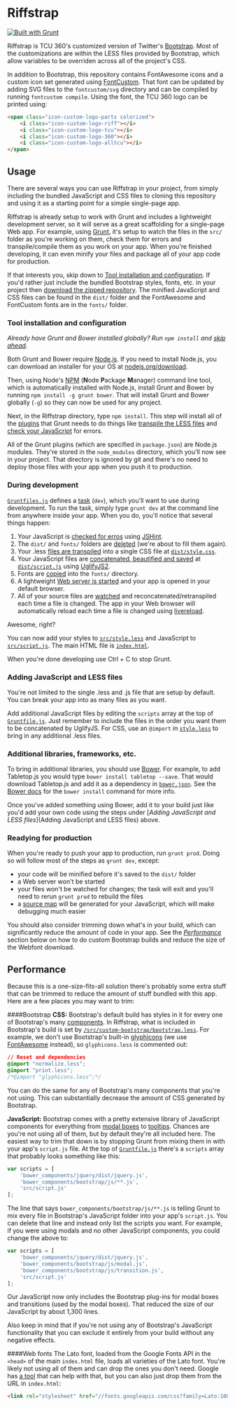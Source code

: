 Riffstrap
=========

[![Built with Grunt](https://cdn.gruntjs.com/builtwith.png)](http://gruntjs.com/)

Riffstrap is TCU 360's customized version of Twitter's [Bootstrap](http://getbootstrap.com/). Most of the customizations are within the LESS files provided by Bootstrap, which allow variables to be overriden across all of the project's CSS.

In addition to Bootstrap, this repository contains FontAwesome icons and a custom icon set generated using [FontCustom](http://fontcustom.com/). That font can be updated by adding SVG files to the `fontcustom/svg` directory and can be compiled by running `fontcustom compile`. Using the font, the TCU 360 logo can be printed using:

```html
<span class="icon-custom-logo-parts colorized">
	<i class="icon-custom-logo-riff"></i>
	<i class="icon-custom-logo-tcu"></i>
	<i class="icon-custom-logo-360"></i>
	<i class="icon-custom-logo-alltcu"></i>
</span>
```

## Usage

There are several ways you can use Riffstrap in your project, from simply including the bundled JavaScript and CSS files to cloning this repository and using it as a starting point for a simple single-page app.

Riffstrap is already setup to work with Grunt and includes a lightweight development server, so it will serve as a great scaffolding for a single-page Web app. For example, using [Grunt](http://gruntjs.com/), it's setup to watch the files in the `src/` folder as you're working on them, check them for errors and transpile/compile them as you work on your app. When you're finished developing, it can even minify your files and package all of your app code for production.

If that interests you, skip down to [Tool installation and configuration](#tool-installation-and-configuration). If you'd rather just include the bundled Bootstrap styles, fonts, etc. in your project then [download the zipped repository](https://github.com/tcu360/riffstrap/archive/gruntify.zip). The minified JavaScript and CSS files can be found in the `dist/` folder and the FontAwesome and FontCustom fonts are in the `fonts/` folder.

### Tool installation and configuration

*Already have Grunt and Bower installed globally? Run `npm install` and [skip ahead](during-development).*

Both Grunt and Bower require [Node.js](http://nodejs.org/). If you need to install Node.js, you can download an installer for your OS at [nodejs.org/download](http://nodejs.org/download/).

Then, using Node's [NPM](https://www.npmjs.org/) (**N**ode **P**ackage **M**anager) command line tool, which is automatically installed with Node.js, install Grunt and Bower by running `npm install -g grunt bower`. That will install Grunt and Bower globally (`-g`) so they can now be used for any project.

Next, in the Riffstrap directory, type `npm install`. This step will install all of the [plugins](http://gruntjs.com/plugins) that Grunt needs to do things like [transpile the LESS files](https://github.com/gruntjs/grunt-contrib-less) and [check your JavaScript](https://github.com/gruntjs/grunt-contrib-jshint) for errors.

All of the Grunt plugins (which are specified in `package.json`) are Node.js modules. They're stored in the `node_modules` directory, which you'll now see in your project. That directory is ignored by git and there's no need to deploy those files with your app when you push it to production.

### During development

[`Gruntfiles.js`](Gruntfile.js) defines a [task](http://gruntjs.com/configuring-tasks) (`dev`), which you'll want to use during development. To run the task, simply type `grunt dev` at the command line from anywhere inside your app. When you do, you'll notice that several things happen:

1. Your JavaScript is [checked for erros](https://github.com/tcu360/riffstrap/blob/6ecbc91e5a98c38bdca9620a701cc34229817814/Gruntfile.js#L40-L41) using [JSHint](http://www.jshint.com/).
2. The `dist/` and `fonts/` folders are [deleted](https://github.com/tcu360/riffstrap/blob/6ecbc91e5a98c38bdca9620a701cc34229817814/Gruntfile.js#L66-L70) (we're about to fill them again).
3. Your .less [files are transpiled](https://github.com/tcu360/riffstrap/blob/6ecbc91e5a98c38bdca9620a701cc34229817814/Gruntfile.js#L17-L38) into a single CSS file at [`dist/style.css`](dist/style.css).
4. Your JavaScript files are [concatenated, beautified and saved](https://github.com/tcu360/riffstrap/blob/6ecbc91e5a98c38bdca9620a701cc34229817814/Gruntfile.js#L43-L64) at [`dist/script.js`](dist/script.js) using [UglifyJS2](https://github.com/mishoo/UglifyJS2).
5. Fonts are [copied](https://github.com/tcu360/riffstrap/blob/6ecbc91e5a98c38bdca9620a701cc34229817814/Gruntfile.js#L72-L85) into the `fonts/` directory.
6. A lightweight [Web server is started](https://github.com/tcu360/riffstrap/blob/6ecbc91e5a98c38bdca9620a701cc34229817814/Gruntfile.js#L87-L127) and your app is opened in your default browser.
7. All of your source files are [watched](https://github.com/tcu360/riffstrap/blob/6ecbc91e5a98c38bdca9620a701cc34229817814/Gruntfile.js#L100-L129) and reconcatenated/retranspiled each time a file is changed. The app in your Web browser will automatically reload each time a file is changed using [livereload](http://livereload.com/).

Awesome, right?

You can now add your styles to [`src/style.less`](src/style.less) and JavaScript to [`src/script.js`](src/script.js). The main HTML file is [`index.html`](index.html).

When you're done developing use Ctrl + C to stop Grunt.

### Adding JavaScript and LESS files

You're not limited to the single .less and .js file that are setup by default. You can break your app into as many files as you want.

Add additional JavaScript files by editing the `scripts` array at the top of [`Gruntfile.js`](Gruntfile.js). Just remember to include the files in the order you want them to be concatenated by UglifyJS. For CSS, use an `@import` in [`style.less`](src/style.less) to bring in any additional .less files.

### Additional libraries, frameworks, etc.

To bring in additional libraries, you should use [Bower](http://bower.io/). For example, to add Tabletop.js you would type `bower install tabletop --save`. That would download Tabletop.js and add it as a dependency in [`bower.json`](bower.json). See the [Bower docs](http://bower.io/) for the `bower install` command for more info.

Once you've added something using Bower, add it to your build just like you'd add your own code using the steps under [*Adding JavaScript and LESS files*](Adding JavaScript and LESS files) above.

### Readying for production

When you're ready to push your app to production, run `grunt prod`. Doing so will follow most of the steps as `grunt dev`, except:
- your code will be minified before it's saved to the `dist/` folder
- a Web server won't be started
- your files won't be watched for changes; the task will exit and you'll need to rerun `grunt prod` to rebuild the files
- a [source map](http://www.html5rocks.com/en/tutorials/developertools/sourcemaps/) will be generated for your JavaScript, which will make debugging much easier

You should also consider trimming down what's in your build, which can significantly reduce the amount of code in your app. See the [*Performance*](#performance) section below on how to do custom Bootstrap builds and reduce the size of the Webfont download.

## Performance

Because this is a one-size-fits-all solution there's probably some extra stuff that can be trimmed to reduce the amount of stuff bundled with this app. Here are a few places you may want to trim:

####Bootstrap
**CSS:** Bootstrap's default build has styles in it for every one of Bootstrap's many [components](http://getbootstrap.com/components/). In Riffstrap, what is included in Bootstrap's build is set by [`/src/custom-bootstrap/bootstrap.less`](https://github.com/tcu360/riffstrap/blob/master/src/custom-bootstrap/bootstrap.less). For example, we don't use Bootstrap's built-in [glyphicons](http://getbootstrap.com/components/#glyphicons) (we use [FontAwesome](http://fontawesome.io/) instead), so `glyphicons.less` is commented out:

```css
// Reset and dependencies
@import "normalize.less";
@import "print.less";
/*@import "glyphicons.less";*/
```

You can do the same for any of Bootstrap's many components that you're not using. This can substantially decrease the amount of CSS generated by Bootstrap.

**JavaScript:** Bootstrap comes with a pretty extensive library of JavaScript components for everything from [modal boxes](http://getbootstrap.com/javascript/#modals) to [tooltips](http://getbootstrap.com/javascript/#tooltips). Chances are you're not using all of them, but by default they're all included here. The easiest way to trim that down is by stopping Grunt from mixing them in with your app's `script.js` file. At the top of [`Gruntfile.js`](https://github.com/tcu360/riffstrap/blob/master/Gruntfile.js) there's a `scripts` array that probably looks something like this:

```javascript
var scripts = [
	'bower_components/jquery/dist/jquery.js',
	'bower_components/bootstrap/js/**.js',
	'src/script.js'
];
```

The line that says `bower_components/bootstrap/js/**.js` is telling Grunt to mix every file in Bootstrap's JavaScript folder into your app's `script.js`. You can delete that line and instead only list the scripts you want. For example, if you were using modals and no other JavaScript components, you could change the above to:

```javascript
var scripts = [
	'bower_components/jquery/dist/jquery.js',
	'bower_components/bootstrap/js/modal.js',
	'bower_components/bootstrap/js/transition.js',
	'src/script.js'
];
```

Our JavaScript now only includes the Bootstrap plug-ins for modal boxes and transitions (used by the modal boxes). That reduced the size of our JavaScript by about 1,300 lines.

Also keep in mind that if you're not using any of Bootstrap's JavaScript functionality that you can exclude it entirely from your build without any negative effects.

####Web fonts
The Lato font, loaded from the Google Fonts API in the `<head>` of the main `index.html` file, loads all varieties of the Lato font. You're likely not using all of them and can drop the ones you don't need. Google has [a tool](https://www.google.com/fonts#UsePlace:use/Collection:Lato) that can help with that, but you can also just drop them from the URL in `index.html`:

```html
<link rel="stylesheet" href="//fonts.googleapis.com/css?family=Lato:100,300,400,700,900,100italic,300italic,400italic,700italic,900italic">
```

